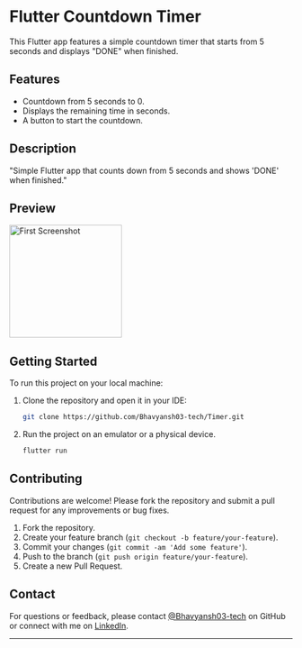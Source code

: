 # Flutter Countdown Timer

This Flutter app features a simple countdown timer that starts from 5 seconds and displays "DONE" when finished.

## Features
- Countdown from 5 seconds to 0.
- Displays the remaining time in seconds.
- A button to start the countdown.
  
## Description
"Simple Flutter app that counts down from 5 seconds and shows 'DONE' when finished."

## Preview
<img src="https://github.com/user-attachments/assets/380773e0-e4d8-4889-b2f2-2ace95858d27" alt="First Screenshot" style="width: 200px; height: auto; margin-right: 10px;">

## Getting Started

To run this project on your local machine:

1. Clone the repository and open it in your IDE:
   ```bash
   git clone https://github.com/Bhavyansh03-tech/Timer.git
   ```
2. Run the project on an emulator or a physical device.
   ```bash
   flutter run
   ```

## Contributing

Contributions are welcome! Please fork the repository and submit a pull request for any improvements or bug fixes.

1. Fork the repository.
2. Create your feature branch (`git checkout -b feature/your-feature`).
3. Commit your changes (`git commit -am 'Add some feature'`).
4. Push to the branch (`git push origin feature/your-feature`).
5. Create a new Pull Request.

## Contact

For questions or feedback, please contact [@Bhavyansh03-tech](https://github.com/Bhavyansh03-tech) on GitHub or connect with me on [LinkedIn](https://www.linkedin.com/in/bhavyansh03/).

---
